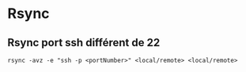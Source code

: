 # Rsync

## Rsync port ssh différent de 22
`rsync -avz -e "ssh -p <portNumber>" <local/remote> <local/remote>`
